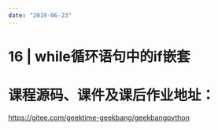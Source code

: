 ```yaml
---
date: "2019-06-23"
---  
```

      
# 16 | while循环语句中的if嵌套
# 课程源码、课件及课后作业地址：

<https://gitee.com/geektime-geekbang/geekbangpython>

<!-- [[[read_end]]] -->